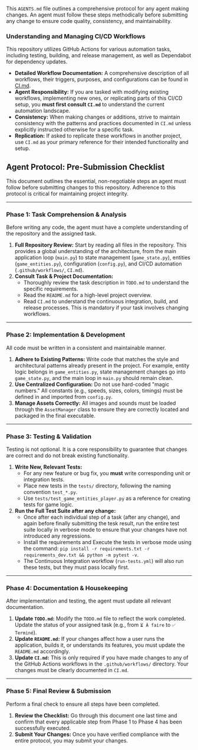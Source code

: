 This `AGENTS.md` file outlines a comprehensive protocol for any agent making changes.
An agent must follow these steps methodically before submitting any change to ensure code quality, consistency, and maintainability.

### Understanding and Managing CI/CD Workflows

This repository utilizes GitHub Actions for various automation tasks, including testing, building, and release management, as well as Dependabot for dependency updates.

-   **Detailed Workflow Documentation:** A comprehensive description of all workflows, their triggers, purposes, and configurations can be found in [CI.md](CI.md).
-   **Agent Responsibility:** If you are tasked with modifying existing workflows, implementing new ones, or replicating parts of this CI/CD setup, you **must first consult `CI.md`** to understand the current automation landscape.
-   **Consistency:** When making changes or additions, strive to maintain consistency with the patterns and practices documented in `CI.md` unless explicitly instructed otherwise for a specific task.
-   **Replication:** If asked to replicate these workflows in another project, use `CI.md` as your primary reference for their intended functionality and setup.



## **Agent Protocol: Pre-Submission Checklist**

This document outlines the essential, non-negotiable steps an agent must follow before submitting changes to this repository. Adherence to this protocol is critical for maintaining project integrity.

---

### **Phase 1: Task Comprehension & Analysis**

Before writing any code, the agent must have a complete understanding of the repository and the assigned task.

1.  **Full Repository Review:** Start by reading all files in the repository. This provides a global understanding of the architecture, from the main application loop (`main.py`) to state management (`game_state.py`), entities (`game_entities.py`), configuration (`config.py`), and CI/CD automation (`.github/workflows/`, `CI.md`).
2.  **Consult Task & Project Documentation:**
    * Thoroughly review the task description in `TODO.md` to understand the specific requirements.
    * Read the `README.md` for a high-level project overview.
    * Read `CI.md` to understand the continuous integration, build, and release processes. This is mandatory if your task involves changing workflows.

---

### **Phase 2: Implementation & Development**

All code must be written in a consistent and maintainable manner.

1.  **Adhere to Existing Patterns:** Write code that matches the style and architectural patterns already present in the project. For example, entity logic belongs in `game_entities.py`, state management changes go into `game_state.py`, and the main loop in `main.py` should remain clean.
2.  **Use Centralized Configuration:** Do not use hard-coded "magic numbers." All constants (e.g., speeds, sizes, colors, timings) must be defined in and imported from `config.py`.
3.  **Manage Assets Correctly:** All images and sounds must be loaded through the `AssetManager` class to ensure they are correctly located and packaged in the final executable.

---

### **Phase 3: Testing & Validation**

Testing is not optional. It is a core responsibility to guarantee that changes are correct and do not break existing functionality.

1.  **Write New, Relevant Tests:**
    * For any new feature or bug fix, you **must** write corresponding unit or integration tests.
    * Place new tests in the `tests/` directory, following the naming convention `test_*.py`.
    * Use `tests/test_game_entities_player.py` as a reference for creating tests for game logic.
2.  **Run the Full Test Suite after any change:**
    * Once after each individual step of a task (after any change), and again before finally submitting the tesk result, run the entire test suite locally in verbose mode to ensure that your changes have not introduced any regressions.
    * Install the requirements and Execute the tests in verbose mode using the command: `pip install -r requirements.txt -r requirements_dev.txt && python -m pytest -v`.
    * The Continuous Integration workflow (`run-tests.yml`) will also run these tests, but they must pass locally first.

---

### **Phase 4: Documentation & Housekeeping**

After implementation and testing, the agent must update all relevant documentation.

1.  **Update `TODO.md`:** Modify the `TODO.md` file to reflect the work completed. Update the status of your assigned task (e.g., from `⏳ À faire` to `✅ Terminé`).
2.  **Update `README.md`:** If your changes affect how a user runs the application, builds it, or understands its features, you must update the `README.md` accordingly.
3.  **Update `CI.md`:** This is only required if you have made changes to any of the GitHub Actions workflows in the `.github/workflows/` directory. Your changes must be clearly documented in `CI.md`.

---

### **Phase 5: Final Review & Submission**

Perform a final check to ensure all steps have been completed.

1.  **Review the Checklist:** Go through this document one last time and confirm that every applicable step from Phase 1 to Phase 4 has been successfully executed.
2.  **Submit Your Changes:** Once you have verified compliance with the entire protocol, you may submit your changes.
